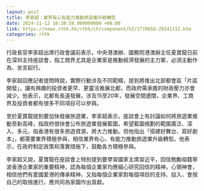 ```yaml
---
layout: post
title: 李家超：業界有心有能力推動旅遊業升級轉型
date: 2024-11-12 10:38:58.000000000 +08:00
link: https://news.rthk.hk/rthk/ch/component/k2/1778650-20241112.htm
categories: rthk
---
```


行政長官李家超出席行政會議前表示，中央港澳辦、國務院港澳辦主任夏寶龍日前在深圳主持座談會，指工商界尤其是企業家是推動經濟發展的主力軍，必須主動作為、坐言起行。

李家超回應記者提問時說，實際行動涉及不同範疇，提到將推出北部都會區「片區開發」，讓有興趣的投資者更早、更靈活推展北都，而政府需承擔的財政壓力亦會減少。他表示，北都有長遠發展，涉及15至20年，發展空間遼闊，企業界、工商界及投資者都有很多不同項目可以參與。

至於夏寶龍提到要加快發展旅遊業，李家超表示，座談會上有討論如何將旅遊業推動至新高峰，指政府很快會公布旅遊業發展藍圖，希望藍圖規劃的範圍廣泛、深入、多元，指香港有很多旅遊資源，將大力推動。但他指出「搭建好舞台、寫好劇本」，都需要業界積極參與，相信業界有心、有能力推動旅遊業升級轉型。他表示，在政府制定政策和落實措施下，鼓勵各方積極參與。

李家超又說，夏寶龍在座談會上特別提到要學習國家主席習近平，回信勉勵祖籍寧波香港企業家的重要精神，認為每個企業家均應細心研究回信的精神，心領神會，相信他們有愛國愛港的傳承精神，又指每個企業家對每個項目的支持、投入，會按自己的取捨進行，應共同為家園作出貢獻。
